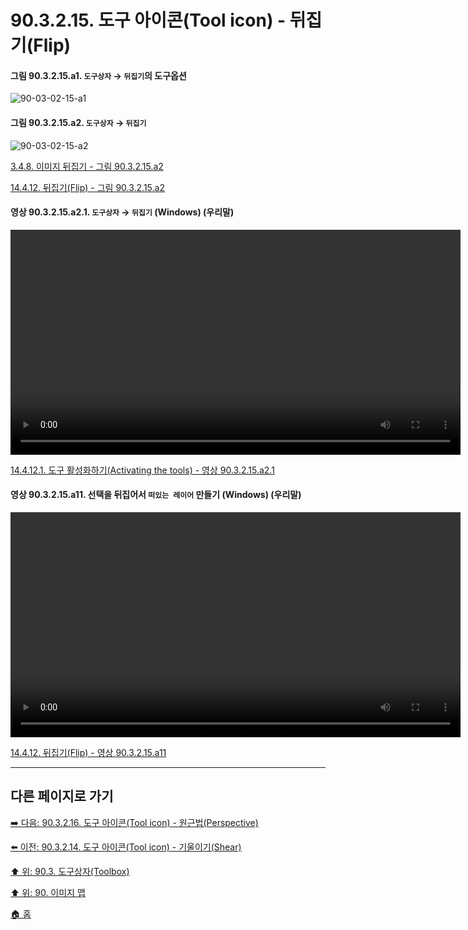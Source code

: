 # 90.3.2.15. 도구 아이콘(Tool icon) - 뒤집기(Flip)

<a id="90-03-02-15-a1"></a>

#### 그림 90.3.2.15.a1. `도구상자` → `뒤집기`의 도구옵션
![90-03-02-15-a1](https://github.com/wonder13662/gimp/assets/15767104/4f29a6ef-988c-4fd2-9d51-b750aa799664)

<a id="90-03-02-15-a2"></a>

#### 그림 90.3.2.15.a2. `도구상자` → `뒤집기`
![90-03-02-15-a2](https://github.com/wonder13662/gimp/assets/15767104/8f63d644-7b1d-4ebb-9191-3d5583dc2cb7)

[3.4.8. 이미지 뒤집기 - 그림 90.3.2.15.a2](./03-04-08-flip-an-image.md#90-03-02-15-a2)

[14.4.12. 뒤집기(Flip) - 그림 90.3.2.15.a2](./14-04-12-00-flip.md#90-03-02-15-a2)

<a id="90-03-02-15-a2-01"></a>

#### 영상 90.3.2.15.a2.1. `도구상자` → `뒤집기` (Windows) (우리말)
<video controls="controls" width="720" src="https://github.com/wonder13662/gimp/assets/15767104/71923213-9e7d-48b8-99fa-aca674b03060"></video>

[14.4.12.1. 도구 활성화하기(Activating the tools) - 영상 90.3.2.15.a2.1](./14-04-12-01-activating_the_tool.md#90-03-02-15-a2-01)

<a id="90-03-02-15-a11"></a>

#### 영상 90.3.2.15.a11. 선택을 뒤집어서 `떠있는 레이어` 만들기 (Windows) (우리말)
<video controls="controls" width="720" src="https://github.com/wonder13662/gimp/assets/15767104/f68e99ea-3317-4f11-bf7a-599dfb38f83b"></video>

[14.4.12. 뒤집기(Flip) - 영상 90.3.2.15.a11](./14-04-12-00-flip.md#90-03-02-15-a11)

***

## 다른 페이지로 가기

[➡️ 다음: 90.3.2.16. 도구 아이콘(Tool icon) - 원근법(Perspective)](./90-03-02-16-perspective.md)

[⬅️ 이전: 90.3.2.14. 도구 아이콘(Tool icon) - 기울이기(Shear)](./90-03-02-14-shear.md)

[⬆️ 위: 90.3. 도구상자(Toolbox)](./90-03-00-toolbox.md)

[⬆️ 위: 90. 이미지 맵](./90-00-image-map.md)

[🏠 홈](./00-home.md)
